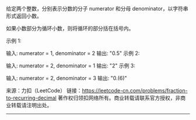 给定两个整数，分别表示分数的分子 numerator 和分母 denominator，以字符串形式返回小数。

如果小数部分为循环小数，则将循环的部分括在括号内。

示例 1:

输入: numerator = 1, denominator = 2
输出: "0.5"
示例 2:

输入: numerator = 2, denominator = 1
输出: "2"
示例 3:

输入: numerator = 2, denominator = 3
输出: "0.(6)"

来源：力扣（LeetCode）
链接：https://leetcode-cn.com/problems/fraction-to-recurring-decimal
著作权归领扣网络所有。商业转载请联系官方授权，非商业转载请注明出处。

----



